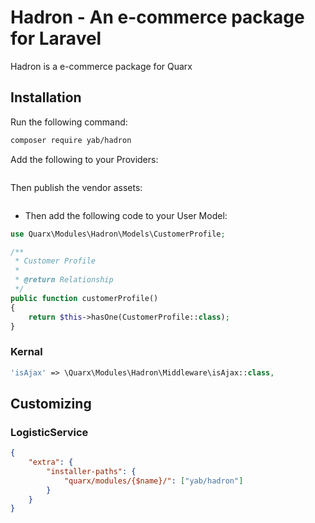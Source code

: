# Hadron - An e-commerce package for Laravel

Hadron is a e-commerce package for Quarx

## Installation

Run the following command:

```bash
composer require yab/hadron
```

Add the following to your Providers:

```php

```

Then publish the vendor assets:

```php

```

* Then add the following code to your User Model:

```php
use Quarx\Modules\Hadron\Models\CustomerProfile;

/**
 * Customer Profile
 *
 * @return Relationship
 */
public function customerProfile()
{
    return $this->hasOne(CustomerProfile::class);
}
```

### Kernal

```php
'isAjax' => \Quarx\Modules\Hadron\Middleware\isAjax::class,
```

## Customizing

### LogisticService



```json
{
    "extra": {
        "installer-paths": {
            "quarx/modules/{$name}/": ["yab/hadron"]
        }
    }
}
```

